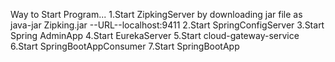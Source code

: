 Way to Start Program...
1.Start ZipkingServer by downloading jar file as java-jar Zipking.jar --URL--localhost:9411
2.Start SpringConfigServer 
3.Start Spring AdminApp
4.Start EurekaServer
5.Start cloud-gateway-service
6.Start SpringBootAppConsumer
7.Start SpringBootApp
